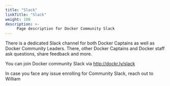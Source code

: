 ```yaml
---
title: "Slack"
linkTitle: "Slack"
weight: 100
description: >-
     Page description for Docker Community Slack
---
```


There is a dedicated Slack channel for both Docker Captains as well as Docker Community Leaders. 
There, other Docker Captains and Docker staff ask questions, share feedback and more.

You can join Docker community Slack via http://dockr.ly/slack

In case you face any issue enrolling for Community Slack, reach out to William
